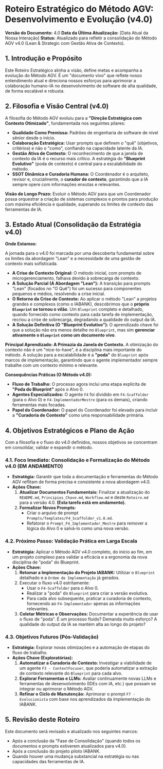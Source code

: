 # Roteiro Estratégico do Método AGV: Desenvolvimento e Evolução (v4.0)

**Versão do Documento:** 4.0
**Data da Última Atualização:** [Data Atual da Nossa Interação]
**Status:** Atualizado para refletir a consolidação do Método AGV v4.0 (Lean & Strategic com Gestão Ativa de Contexto).

## 1. Introdução e Propósito

Este Roteiro Estratégico alinha a visão, define metas e acompanha a evolução do Método AGV. É um "documento vivo" que reflete nosso entendimento atual e direciona nossos esforços para aprimorar a colaboração humano-IA no desenvolvimento de software de alta qualidade, de forma escalável e robusta.

## 2. Filosofia e Visão Central (v4.0)

A filosofia do Método AGV evoluiu para a **"Direção Estratégica com Contexto Otimizado"**, fundamentada nos seguintes pilares:

- **Qualidade Como Premissa:** Padrões de engenharia de software de nível sênior desde o início.
- **Colaboração Estratégica:** Usar prompts que definem o "quê" (objetivos, critérios) e não o "como", confiando na capacidade latente da IA.
- **Gestão Ativa de Contexto:** O reconhecimento de que a janela de contexto da IA é o recurso mais crítico. A estratégia do **"Blueprint Evolutivo"** (poda de contexto) é central para a escalabilidade do método.
- **SSOT Dinâmica e Curadoria Humana:** O Coordenador é o arquiteto, revisor e, crucialmente, o **curador de contexto**, garantindo que a IA sempre opere com informações enxutas e relevantes.

**Visão de Longo Prazo:** Evoluir o Método AGV para que um Coordenador possa orquestrar a criação de sistemas complexos e prontos para produção com máxima eficiência e qualidade, superando os limites de contexto das ferramentas de IA.

## 3. Estado Atual (Consolidação da Estratégia v4.0)

**Onde Estamos:**

A jornada para o v4.0 foi marcada por uma descoberta fundamental sobre os limites da abordagem "Lean" e a necessidade de uma gestão de contexto mais sofisticada.

- **A Crise de Contexto Original:** O método inicial, com prompts de microgerenciamento, falhava devido à sobrecarga de contexto.
- **A Solução Parcial (A Abordagem "Lean"):** A transição para prompts "Lean" (focados no "O Quê") foi um sucesso para componentes pequenos e médios, resolvendo a crise inicial.
- **O Retorno da Crise de Contexto:** Ao aplicar o método "Lean" a projetos grandes e complexos (como o IABANK), descobrimos que o **próprio `Blueprint` se tornou o vilão**. Um `Blueprint` completo e detalhado, quando fornecido como contexto para cada tarefa de implementação, recriou a crise de sobrecarga, degradando a qualidade do output da IA.
- **A Solução Definitiva (O "Blueprint Evolutivo"):** O aprendizado chave foi que a solução não era menos detalhe no `Blueprint`, mas sim **gerenciar ativamente o `Blueprint` como um documento vivo**.

**Principal Aprendizado: A Primazia da Janela de Contexto.**
A otimização do contexto não é um "nice-to-have", é a disciplina mais importante do método. A solução para a escalabilidade é a **"poda"** do `Blueprint` após marcos de implementação, garantindo que o agente implementador sempre trabalhe com um contexto mínimo e relevante.

**Consequências Práticas (O Método v4.0):**

- **Fluxo de Trabalho:** O processo agora inclui uma etapa explícita de **"Poda do Blueprint"** após o Alvo 0.
- **Agentes Especializados:** O agente `F4` foi dividido em `F4-Scaffolder` (para o Alvo 0) e `F4-ImplementadorMestre` (para os demais), criando ferramentas mais focadas.
- **Papel do Coordenador:** O papel do Coordenador foi elevado para incluir a **"Curadoria de Contexto"** como uma responsabilidade primária.

## 4. Objetivos Estratégicos e Plano de Ação

Com a filosofia e o fluxo do v4.0 definidos, nossos objetivos se concentram em consolidar, validar e expandir o método.

### 4.1. Foco Imediato: Consolidação e Formalização do Método v4.0 (EM ANDAMENTO)

- **Estratégia:** Garantir que toda a documentação e ferramentas do Método AGV reflitam de forma precisa e consistente a nova abordagem v4.0.
- **Ações Chave:**
  1. **Atualizar Documentos Fundamentais:** Finalizar a atualização do `README.md`, `Principios_Chave.md`, `Workflow.md` e deste `Roteiro.md` para a versão 4.0. **(Esta tarefa está em andamento).**
  2. **Formalizar Novos Prompts:**
     - Criar o arquivo de prompt `Prompts/Templates/F4_Scaffolder_v1.0.md`.
     - Refatorar o `Prompt_F4_Implementador_Mestre` para remover a lógica do Alvo 0 e salvá-lo como uma nova versão.

### 4.2. Próximo Passo: Validação Prática em Larga Escala

- **Estratégia:** Aplicar o Método AGV v4.0 completo, do início ao fim, em um projeto complexo para validar a eficácia e a ergonomia da nova disciplina de "poda" do Blueprint.
- **Ações Chave:**
  1. **Retomar a Implementação do Projeto IABANK:** Utilizar o `Blueprint` detalhado e a `Ordem de Implementação` já gerados.
  2. Executar o fluxo v4.0 estritamente:
     - Usar o `F4-Scaffolder` para o Alvo 0.
     - Realizar a "poda" do `Blueprint` para criar a versão evolutiva.
     - Para cada alvo subsequente, praticar a curadoria de contexto, fornecendo ao `F4-Implementador` apenas as informações relevantes.
  3. **Coletar Métricas e Observações:** Documentar a experiência de usar o fluxo de "poda". É um processo fluido? Demanda muito esforço? A qualidade do output da IA se mantém alta ao longo do projeto?

### 4.3. Objetivos Futuros (Pós-Validação)

- **Estratégia:** Explorar novas otimizações e a automação de etapas do fluxo de trabalho.
- **Ações Chave (Exploratórias):**
  1. **Automatizar a Curadoria de Contexto:** Investigar a viabilidade de um agente `F3 - ContextFocuser`, que poderia automatizar a extração de contexto relevante do `Blueprint` para cada alvo.
  2. **Explorar Ferramentas e LLMs:** Avaliar continuamente novas LLMs e ferramentas de desenvolvimento (IDEs com IA, etc.) que possam se integrar ou aprimorar o Método AGV.
  3. **Refinar o Ciclo de Manutenção:** Aprimorar o prompt `F7 - Evolucionista` com base nos aprendizados da implementação do IABANK.

## 5. Revisão deste Roteiro

Este documento será revisado e atualizado nos seguintes marcos:

- Após a conclusão da "Fase de Consolidação" (quando todos os documentos e prompts estiverem atualizados para v4.0).
- Após a conclusão do projeto piloto IABANK.
- Quando houver uma mudança substancial na estratégia ou nas capacidades das ferramentas de IA.
